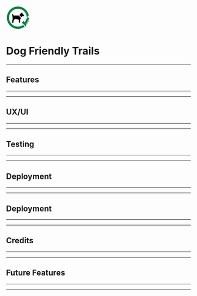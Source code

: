 ![CI logo](assets/images/dogs-allowed-small.jpg)

# Dog Friendly Trails

------

## Features

------


------

## UX/UI

------


------

## Testing

------


------

## Deployment

------


------

## Deployment

------


------

## Credits

------


------

## Future Features

------


------